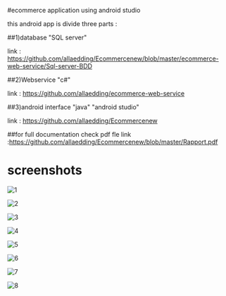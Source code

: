 #ecommerce application using android studio 

this android app is divide three parts :

##1)database "SQL server"

link : https://github.com/allaedding/Ecommercenew/blob/master/ecommerce-web-service/Sql-server-BDD

##2)Webservice "c#"

link : https://github.com/allaedding/ecommerce-web-service

##3)android interface "java" "android studio"

link : https://github.com/allaedding/Ecommercenew



##for full documentation check pdf fle 
link :https://github.com/allaedding/Ecommercenew/blob/master/Rapport.pdf


# screenshots
![1](https://user-images.githubusercontent.com/45392637/55171597-f2074980-5178-11e9-8fd3-09c2064c0324.PNG)

![2](https://user-images.githubusercontent.com/45392637/55171598-f29fe000-5178-11e9-9657-cd918031f2e9.PNG)

![3](https://user-images.githubusercontent.com/45392637/55171599-f29fe000-5178-11e9-9689-21f89aa6acf5.PNG)

![4](https://user-images.githubusercontent.com/45392637/55171600-f29fe000-5178-11e9-892a-b1b89506c42c.PNG)

![5](https://user-images.githubusercontent.com/45392637/55171601-f3387680-5178-11e9-899b-17a95c8a9f46.PNG)

![6](https://user-images.githubusercontent.com/45392637/55171602-f3d10d00-5178-11e9-9862-44f5c8bce52e.PNG)

![7](https://user-images.githubusercontent.com/45392637/55171604-f469a380-5178-11e9-81a8-541d858a4458.PNG)

![8](https://user-images.githubusercontent.com/45392637/55171605-f469a380-5178-11e9-85f3-644a8c21e23c.png)
